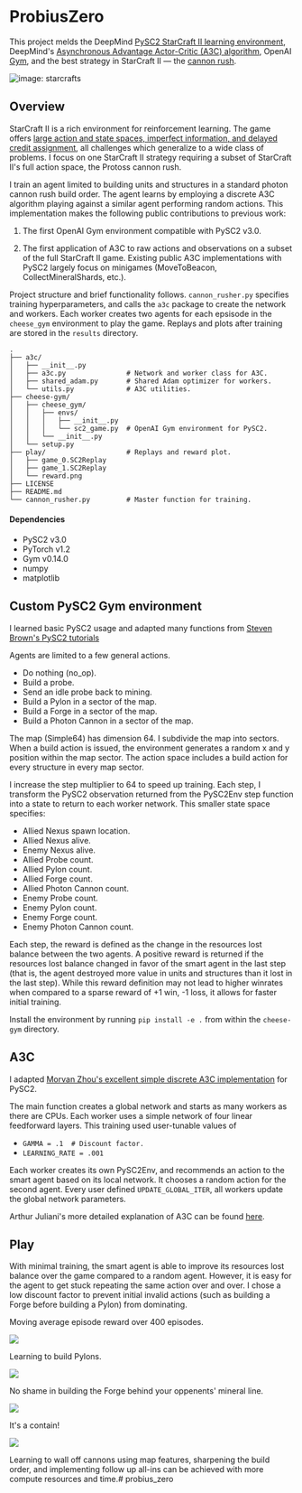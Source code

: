 # ProbiusZero

This project melds the DeepMind [PySC2 StarCraft II learning environment](https://github.com/deepmind/pysc2), DeepMind's [Asynchronous Advantage Actor-Critic (A3C) algorithm](https://arxiv.org/abs/1602.01783), OpenAI [Gym](https://gym.openai.com/), and the best strategy in StarCraft II &mdash; the [cannon rush](https://liquipedia.net/starcraft2/Photon_Cannon_Rush).

![image: starcrafts](https://media.giphy.com/media/1r2wBGvOQjBu0/giphy.gif)

## Overview

StarCraft II is a rich environment for reinforcement learning. The game offers [large action and state spaces, imperfect information, and delayed credit assignment](https://arxiv.org/abs/1708.04782), all challenges which generalize to a wide class of problems. I focus on one StarCraft II strategy requiring a subset of StarCraft II's full action space, the Protoss cannon rush.

I train an agent limited to building units and structures in a standard photon cannon rush build order. The agent learns by employing a discrete A3C algorithm playing against a similar agent performing random actions. This implementation makes the following public contributions to previous work:

1. The first OpenAI Gym environment compatible with PySC2 v3.0.

2. The first application of A3C to raw actions and observations on a subset of the full StarCraft II game. Existing public A3C implementations with PySC2 largely focus on minigames (MoveToBeacon, CollectMineralShards, etc.).

Project structure and brief functionality follows. `cannon_rusher.py` specifies training hyperparameters, and calls the `a3c` package to create the network and workers. Each worker creates two agents for each epsisode in the `cheese_gym` environment to play the game. Replays and plots after training are stored in the `results` directory.

```
.
├── a3c/
│   ├── __init__.py
│   ├── a3c.py               # Network and worker class for A3C.
│   ├── shared_adam.py       # Shared Adam optimizer for workers.
│   └── utils.py             # A3C utilities.
├── cheese-gym/
│   ├── cheese_gym/
│   │   ├── envs/
│   │   │   ├── __init__.py
│   │   │   └── sc2_game.py  # OpenAI Gym environment for PySC2.
│   │   └── __init__.py
│   └── setup.py
├── play/                    # Replays and reward plot.
│   ├── game_0.SC2Replay
│   ├── game_1.SC2Replay
│   └── reward.png
├── LICENSE
├── README.md
└── cannon_rusher.py         # Master function for training.
```

#### Dependencies

* PySC2 v3.0
* PyTorch v1.2
* Gym v0.14.0
* numpy
* matplotlib

## Custom PySC2 Gym environment

I learned basic PySC2 usage and adapted many functions from [Steven Brown's PySC2 tutorials](https://github.com/skjb/pysc2-tutorial)

Agents are limited to a few general actions.

* Do nothing (no_op).
* Build a probe.
* Send an idle probe back to mining.
* Build a Pylon in a sector of the map.
* Build a Forge in a sector of the map.
* Build a Photon Cannon in a sector of the map.

The map (Simple64) has dimension 64. I subdivide the map into sectors. When a build action is issued, the environment generates a random x and y position within the map sector. The action space includes a build action for every structure in every map sector.

I increase the step multiplier to 64 to speed up training. Each step, I transform the PySC2 observation returned from the PySC2Env step function into a state to return to each worker network. This smaller state space specifies:

* Allied Nexus spawn location.
* Allied Nexus alive.
* Enemy Nexus alive.
* Allied Probe count.
* Allied Pylon count.
* Allied Forge count.
* Allied Photon Cannon count.
* Enemy Probe count.
* Enemy Pylon count.
* Enemy Forge count.
* Enemy Photon Cannon count.

Each step, the reward is defined as the change in the resources lost balance between the two agents. A positive reward is returned if the resources lost balance changed in favor of the smart agent in the last step (that is, the agent destroyed more value in units and structures than it lost in the last step). While this reward definition may not lead to higher winrates when compared to a sparse reward of +1 win, -1 loss, it allows for faster initial training.

Install the environment by running `pip install -e .` from within the `cheese-gym` directory.

## A3C

I adapted [Morvan Zhou's excellent simple discrete A3C implementation](https://github.com/MorvanZhou/pytorch-A3C) for PySC2.

The main function creates a global network and starts as many workers as there are CPUs. Each worker uses a simple network of four linear feedforward layers. This training used user-tunable values of

* `GAMMA = .1  # Discount factor.`
* `LEARNING_RATE = .001`

Each worker creates its own PySC2Env, and recommends an action to the smart agent based on its local network. It chooses a random action for the second agent. Every user defined `UPDATE_GLOBAL_ITER`, all workers update the global network parameters.

Arthur Juliani's more detailed explanation of A3C can be found [here](https://medium.com/emergent-future/simple-reinforcement-learning-with-tensorflow-part-8-asynchronous-actor-critic-agents-a3c-c88f72a5e9f2).

## Play

With minimal training, the smart agent is able to improve its resources lost balance over the game compared to a random agent. However, it is easy for the agent to get stuck repeating the same action over and over. I chose a low discount factor to prevent initial invalid actions (such as building a Forge before building a Pylon) from dominating.

Moving average episode reward over 400 episodes.

![](play/reward.png)

Learning to build Pylons.

![](play/pylons.png)

No shame in building the Forge behind your oppenents' mineral line.

![](play/forge.png)

It's a contain!

![](play/ramp.png)

Learning to wall off cannons using map features, sharpening the build order, and implementing follow up all-ins can be achieved with more compute resources and time.# probius_zero
